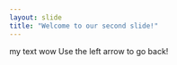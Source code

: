 ```yaml
---
layout: slide
title: "Welcome to our second slide!"
---
```

my text wow
Use the left arrow to go back!
